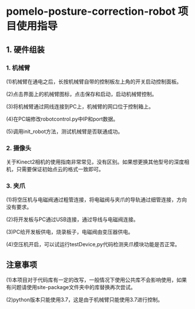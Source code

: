 # pomelo-posture-correction-robot 项目使用指导

## 1. 硬件组装

### 1. 机械臂

(1)机械臂在通电之后，长按机械臂自带的控制板左上角的开关启动控制面板。

(2)点击界面上的机械臂图标，点击保存和启动，启动机械臂控制。

(3)将机械臂通过网线连接到PC上，机械臂的网口位于控制箱上。

(4)在PC端修改robotcontrol.py中IP和port数据。

(5)调用init_robot方法，测试机械臂是否联通成功。

### 2. 摄像头

关于Kinect2相机的使用指南非常常见，没有区别。如果想更换其他型号的深度相机，只需要保证初始点云的格式一致即可。

### 3. 夹爪

(1)将空压机与电磁阀通过粗管连接，将电磁阀与夹爪的导轨通过细管连接，方向没有要求。

(2)将开发板与PC通过USB连接，通过导线与电磁阀连接。

(3)PC给开发板供电，烧录板子，电磁阀由变压器供电。

(4)空压机开启，可以试运行testDevice,py代码检测夹爪模块功能是否正常。

## 注意事项

(1)本项目对于代码库有一定的改写，一般情况下使用公共库不会影响使用，如果有问题请使用site-package文件夹中的库替换再次尝试。

(2)python版本只能使用3.7，这是由于机械臂只能使用3.7进行控制。

